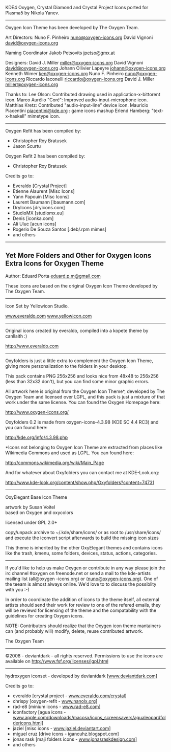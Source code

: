 KDE4 Oxygen, Crystal Diamond and Crystal Project Icons ported for Plasma5 by Nikola Yanev.

******************************************************************************************

Oxygen Icon Theme has been developed by The Oxygen Team.

Art Directors:
Nuno F. Pinheiro <nuno@oxygen-icons.org>
David Vignoni <david@oxygen-icons.org>

Naming Coordinator
Jakob Petsovits <jpetso@gmx.at>

Designers:
David J. Miller <miller@oxygen-icons.org>
David Vignoni <david@oxygen-icons.org>
Johann Ollivier Lapeyre <johann@oxygen-icons.org>
Kenneth Wimer <ken@oxygen-icons.org> 
Nuno F. Pinheiro <nuno@oxygen-icons.org>
Riccardo Iaconelli <riccardo@oxygen-icons.org>
David J. Miller <miller@oxygen-icons.org>

Thanks to:
Lee Olson: Contributed drawing used in application-x-bittorent icon.
Marco Aurélio "Coré": Improved audio-input-microphone icon.
Matthias Kretz: Contributed "audio-input-line" device icon.
Mauricio Piacentini <piacentini@kde.org> : game icons mashup
Erlend Hamberg: "text-x-haskell" mimetype icon.

********************************************************************

Oxygen Refit has been compiled by:
* Christopher Roy Bratusek
* Jason Scurtu

Oxygen Refit 2 has been compiled by:
* Christopher Roy Bratusek

Credits go to:
* Everaldo [Crystal Project]
* Etienne Alaurent [Misc Icons]
* Yann Papouin [Misc Icons]
* Laurent Baumann [lbaumann.com]
* DryIcons [dryicons.com]
* StudioMX [studiomx.eu]
* Denis [iconka.com]
* Ali Uluc [acun icons]
* Rogerio De Souza Santos [.deb/.rpm mimes]
* and others

********************************************************************

Yet More Folders and Other for Oxygen Icons
Extra Icons for Oxygen Theme
-----

Author: Eduard Porta <eduard.p.m@gmail.com>

These icons are based on the original Oxygen Icon Theme
developed by The Oxygen Team.

********************************************************************

Icon Set by Yellowicon Studio.

www.everaldo.com
www.yellowicon.com

********************************************************************

Original icons created by everaldo, compiled into a kopete theme by canllaith :)

http://www.everaldo.com 

********************************************************************

Oxyfolders is just a little extra to complement the Oxygen Icon Theme, giving more personalization to the folders in your desktop.

This pack contains PNG 256x256 and looks nice from 48x48 to 256x256 (less than 32x32 don't), but you can find some minor graphic errors.

All artwork here is original from the Oxygen Icon Theme*, developed by The Oxygen Team and licensed over LGPL, and this pack is just a mixture of that work under the same license. You can found the Oxygen Homepage here:

http://www.oxygen-icons.org/

Oxyfolders 0.2 is made from oxygen-icons-4.3.98 (KDE SC 4.4 RC3) and you can found here:

http://kde.org/info/4.3.98.php

*Icons not belonging to Oxygen Icon Theme are extracted from places like Wikimedia Commons and used as LGPL. You can found here:

http://commons.wikimedia.org/wiki/Main_Page

And for whatever about Oxyfolders you can contact me at KDE-Look.org:

http://www.kde-look.org/content/show.php/Oxyfolders?content=74731

********************************************************************

OxyElegant Base Icon Theme

artwork by Susan Voitel <gfx AT spacepenguin.de>  
based on Oxygen and oxycolors

licensed under GPL 2.0+

copy/unpack archive to ~/.kde/share/icons/ or as root to /usr/share/icons/ and execute the iconvert script afterwards to build the missing icon sizes

This theme is inherited by the other OxyElegant themes and contains icons like the trash, kmenu, some folders, devices, status, actions, categories.

********************************************************************

If you'd like to help us make Oxygen or contribute in any way please join the irc channel #oxygen on freenode.net or send a mail to the kde-artists mailing list (all@oxygen -icons.org) or (nuno@oxygen-icons.org). One of the teeam is almost always online. We'd love to to discuss the possiblity with you :-)

In order to coordinate the addition of icons to the theme itself, all external artists should send their work for review to one of the refered emails, they will be reviewd for  licensing of the theme and the compatability with the guidelines for creating Oxygen icons.

NOTE:
Contributors should realize that the Oxygen icon theme mantainers can (and probably will) modify, delete, reuse contributed artwork.

The Oxygen Team

********************************************************************

©2008 - deviantdark - all rights reserved. Permissions to use the icons are available on http://www.fsf.org/licenses/lgpl.html

********************************************************************

hydroxygen iconset - developed by deviantdark [www.deviantdark.com]


Credits go to:
* everaldo [crystal project - www.everaldo.com/crystal]
* chrispy [oxygen-refit - www.nanolx.org]
* rad-e8 [minium icons - www.rad-e8.com]
* iconfactory [agua icons - www.apple.com/downloads/macosx/icons_screensavers/agualeopardfoldericons.html]
* jaziel [misc icons - www.jaziel.deviantart.com]
* miguel cruz [drive icons - igancuhz.blogspot.com]
* jonas rask [maji folders icons - www.jonasraskdesign.com]
* and others

